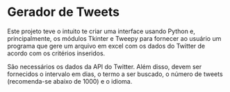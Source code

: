 # Gerador de Tweets

Este projeto teve o intuito te criar uma interface usando Python e, principalmente, os módulos Tkinter e Tweepy para fornecer ao usuário um programa que gere um arquivo em excel com os dados do Twitter de acordo com os critérios inseridos.

São necessários os dados da API do Twitter. Além disso, devem ser fornecidos o intervalo em dias, o termo a ser buscado, o número de tweets (recomenda-se abaixo de 1000) e o idioma.
